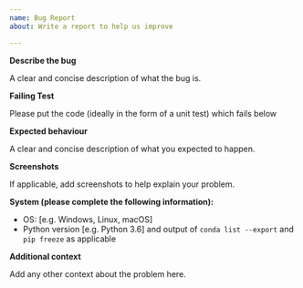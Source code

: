 ```yaml
---
name: Bug Report
about: Write a report to help us improve

---
```


**Describe the bug**

A clear and concise description of what the bug is.

**Failing Test**

Please put the code (ideally in the form of a unit
test) which fails below

**Expected behaviour**

A clear and concise description of what you expected to happen.

**Screenshots**

If applicable, add screenshots to help explain your problem.

**System (please complete the following information):**

 - OS: [e.g. Windows, Linux, macOS]
 - Python version [e.g. Python 3.6] and output of `conda list --export` and `pip freeze` as applicable

**Additional context**

Add any other context about the problem here.
